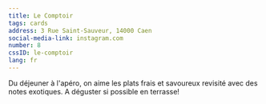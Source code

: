 ```yaml
---
title: Le Comptoir
tags: cards
address: 3 Rue Saint-Sauveur, 14000 Caen
social-media-link: instagram.com
number: 8
cssID: le-comptoir
lang: fr
---
```


Du déjeuner à l'apéro, on aime les plats frais et savoureux revisité avec des notes exotiques. A déguster si possible en terrasse!
